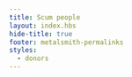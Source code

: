 ```yaml
---
title: Scum people
layout: index.hbs
hide-title: true
footer: metalsmith-permalinks
styles:
  - donors
---
```



<div class="sponsor-video">

</div>

<div class="sponsor-logos">

</div>
